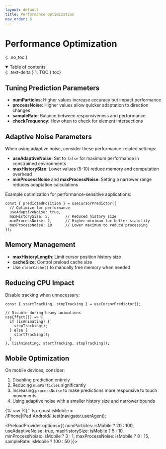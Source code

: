 ```yaml
---
layout: default
title: Performance Optimization
nav_order: 6
---
```


# Performance Optimization

{: .no_toc }

<details open markdown="block">
  <summary>
    Table of contents
  </summary>
  {: .text-delta }
1. TOC
{:toc}
</details>

## Tuning Prediction Parameters

- **numParticles**: Higher values increase accuracy but impact performance
- **processNoise**: Higher values allow quicker adaptation to direction changes
- **sampleRate**: Balance between responsiveness and performance
- **checkFrequency**: How often to check for element intersections

## Adaptive Noise Parameters

When using adaptive noise, consider these performance-related settings:

- **useAdaptiveNoise**: Set to `false` for maximum performance in constrained environments
- **maxHistorySize**: Lower values (5-10) reduce memory and computation overhead
- **minProcessNoise** and **maxProcessNoise**: Setting a narrower range reduces adaptation calculations

Example optimization for performance-sensitive applications:

```tsx
const { predictedPosition } = useCursorPredictor({
  // Optimize for performance
  useAdaptiveNoise: true,
  maxHistorySize: 5,       // Reduced history size
  minProcessNoise: 2,      // Higher minimum for better stability
  maxProcessNoise: 10      // Lower maximum to reduce processing
});
```

## Memory Management

- **maxHistoryLength**: Limit cursor position history size
- **cacheSize**: Control preload cache size
- Use `clearCache()` to manually free memory when needed

## Reducing CPU Impact

Disable tracking when unnecessary:

```tsx
const { startTracking, stopTracking } = useCursorPredictor();

// Disable during heavy animations
useEffect(() => {
  if (isAnimating) {
    stopTracking();
  } else {
    startTracking();
  }
}, [isAnimating, startTracking, stopTracking]);
```

## Mobile Optimization

On mobile devices, consider:

1. Disabling prediction entirely
2. Reducing `numParticles` significantly 
3. Increasing `processNoise` to make predictions more responsive to touch movements
4. Using adaptive noise with a smaller history size and narrower bounds

{% raw %}```tsx
const isMobile = /iPhone|iPad|Android/i.test(navigator.userAgent);

<PreloadProvider options={{
  numParticles: isMobile ? 20 : 100,
  useAdaptiveNoise: true,
  maxHistorySize: isMobile ? 5 : 10,
  minProcessNoise: isMobile ? 3 : 1,
  maxProcessNoise: isMobile ? 8 : 15,
  sampleRate: isMobile ? 100 : 50
}}>
```{% endraw %}